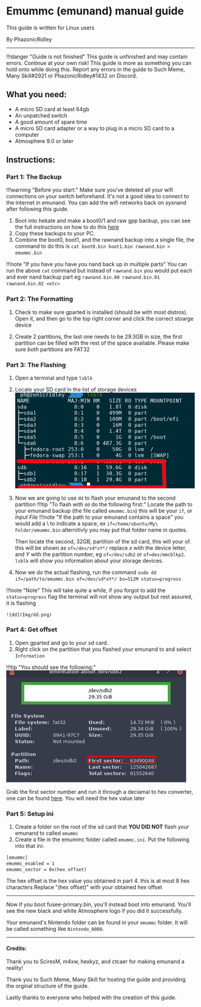 # Emummc (emunand) manual guide
This guide is written for Linux users

By PhazonicRidley

-----
!!!danger "Guide is not finished"
	This guide is unfinished and may contain errors. Continue at your own risk! This guide is more as something you can hold onto while doing this. Report any errors in the guide to Such Meme, Many Skill#2921 or PhazonicRidley#1432 on Discord.

## What you need:

- A micro SD card at least 64gb
- An unpatched switch
- A good amount of spare time
- A micro SD card adapter or a way to plug in a micro SD card to a computer
- Atmosphere 9.0 or later

## Instructions: 

### Part 1: The Backup

!!!warning "Before you start:"
    Make sure you've deleted all your wifi connections on your switch beforehand. It's not a good idea to connect to the internet in emunand. You can add the wifi networks back on sysnand after following this guide.

1. Boot into hekate and make a boot0/1 and raw gpp backup, you can see the full instructions on how to do this [here](https://nh-server.github.io/switch-guide/user_guide/making_essential_backups/)
2. Copy these backups to your PC.
3. Combine the boot0, boot1, and the rawnand backup into a single file, the command to do this is `cat boot0.bin boot1.bin rawnand.bin > emummc.bin`


!!!note "If you have you have you nand back up in multiple parts"
    You can run the above `cat` command but instead of `rawnand.bin` you would put each and ever nand backup part eg `rawnand.bin.00 rawnand.bin.01 rawnand.bin.02 <etc>`

### Part 2: The Formatting
1. Check to make sure gparted is installed (should be with most distros). Open it, and then go to the top right corner and click the correct stoarge device

2. Create 2 partitions, the last one needs to be 29.3GB in size, the first partition can be filled with the rest of the space available. Please make sure *both* partitions are FAT32

### Part 3: The Flashing

1. Open a terminal and type `lsblk`

2. Locate your SD card in the list of storage devices
    ![lsb](Img/lsblk.png)

3. Now we are going to use `dd` to flash your emunand to the second partition
!!!tip "To flash with `dd` do the following first:"
    Locate the path to your emunand backup (the file called `emummc.bin`) this will be your `if`, or *Input File* 
    !!!note "If the path to your emunand contains a space"
        you would add a \ to indicate a space, ex `if=/home/ubuntu/My\ Folder/emummc.bin` alternitivly you may put that folder name in quotes.
    
    Then locate the second, 32GB, partition of the sd card, this will your of. this will be shown as `of=/dev/sd*xY*/` replace *x* with the device letter, and *Y* with the partition number, eg `of=/dev/sdb2` or `of=dev/mmcblkp2`. `lsblk` will show you information about your storage devices.

3. Now we do the actual flashing, run the command `sudo dd if=/path/to/emummc.bin of=/dev/sd*xY*/ bs=512M status=progress`

!!!note "Note"
    This will take quite a while, if you forgot to add the `status=progress` flag the terminal will not show any output but rest assured, it is flashing

    ![dd](Img/dd.png)

### Part 4: Get offset

1. Open gparted and go to your sd card.
2. Right click on the partition that you flashed your emunand to and select `Information`

!!!tip "You should see the following:"
    ![sec](Img/firstsector.png)
    
Grab the first sector number and run it through a deciamal to hex converter, one can be found [here](https://www.rapidtables.com/convert/number/decimal-to-hex.html). You will need the hex value later


### Part 5: Setup ini

1. Create a folder on the root of the sd card that **YOU DID NOT** flash your emunand to called `emummc`
2. Create a file in the emummc folder called `emummc.ini`. Put the following into that ini:
```
[emummc]
emummc_enabled = 1
emummc_sector = 0x(hex offset)
```
The hex offset is the hex value you obtained in part 4. this is at most 8 hex characters Replace "(hex offset)" with your obtained hex offset

-----

Now if you boot fusee-primary.bin, you'll instead boot into emunand. You'll see the new black and white Atmosphere logo if you did it successfully.    

Your emunand's Nintendo folder can be found in your `emummc` folder. It will be called something like `Nintendo_0000`.

-----

#### Credits:

Thank you to SciresM, m4xw, hexkyz, and ctcaer for making emunand a reality!

Thank you to Such Meme, Many Skill for hosting the guide and providing the orginal structure of the guide.

Lastly thanks to everyone who helped with the creation of this guide.